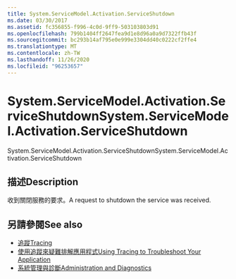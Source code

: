 ```yaml
---
title: System.ServiceModel.Activation.ServiceShutdown
ms.date: 03/30/2017
ms.assetid: fc356855-f996-4c0d-9ff9-503103803d91
ms.openlocfilehash: 799b1404ff2647fea9d1e8d96a0a9d7322ffb43f
ms.sourcegitcommit: bc293b14af795e0e999e3304dd40c0222cf2ffe4
ms.translationtype: MT
ms.contentlocale: zh-TW
ms.lasthandoff: 11/26/2020
ms.locfileid: "96253657"
---
```

# <a name="systemservicemodelactivationserviceshutdown"></a><span data-ttu-id="5aecf-102">System.ServiceModel.Activation.ServiceShutdown</span><span class="sxs-lookup"><span data-stu-id="5aecf-102">System.ServiceModel.Activation.ServiceShutdown</span></span>

<span data-ttu-id="5aecf-103">System.ServiceModel.Activation.ServiceShutdown</span><span class="sxs-lookup"><span data-stu-id="5aecf-103">System.ServiceModel.Activation.ServiceShutdown</span></span>  
  
## <a name="description"></a><span data-ttu-id="5aecf-104">描述</span><span class="sxs-lookup"><span data-stu-id="5aecf-104">Description</span></span>  

 <span data-ttu-id="5aecf-105">收到關閉服務的要求。</span><span class="sxs-lookup"><span data-stu-id="5aecf-105">A request to shutdown the service was received.</span></span>  
  
## <a name="see-also"></a><span data-ttu-id="5aecf-106">另請參閱</span><span class="sxs-lookup"><span data-stu-id="5aecf-106">See also</span></span>

- [<span data-ttu-id="5aecf-107">追蹤</span><span class="sxs-lookup"><span data-stu-id="5aecf-107">Tracing</span></span>](index.md)
- [<span data-ttu-id="5aecf-108">使用追蹤來疑難排解應用程式</span><span class="sxs-lookup"><span data-stu-id="5aecf-108">Using Tracing to Troubleshoot Your Application</span></span>](using-tracing-to-troubleshoot-your-application.md)
- [<span data-ttu-id="5aecf-109">系統管理與診斷</span><span class="sxs-lookup"><span data-stu-id="5aecf-109">Administration and Diagnostics</span></span>](../index.md)
